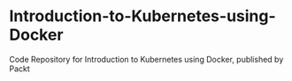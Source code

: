 # Introduction-to-Kubernetes-using-Docker
Code Repository for Introduction to Kubernetes using Docker, published by Packt
